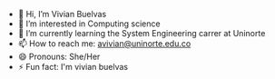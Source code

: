 - 👋 Hi, I’m Vivian Buelvas
- 👀 I’m interested in Computing science
- 🌱 I’m currently learning the System Engineering carrer at Uninorte
- 📫 How to reach me: avivian@uninorte.edu.co
- 😄 Pronouns: She/Her
- ⚡ Fun fact: I'm vivian buelvas

<!---
VivianBuelvas/VivianBuelvas is a ✨ special ✨ repository because its `README.md` (this file) appears on your GitHub profile.
You can click the Preview link to take a look at your changes.
--->
